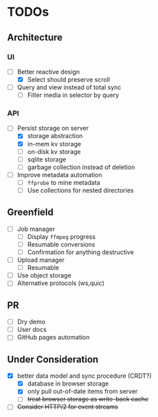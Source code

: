 # TODOs

## Architecture

### UI

- [ ] Better reactive design
    - [x] Select should preserve scroll
- [ ] Query and view instead of total sync
    - [ ] Filter media in selector by query
    
### API

- [ ] Persist storage on server
    - [x] storage abstraction
    - [x] in-mem kv storage
    - [ ] on-disk kv storage
    - [ ] sqlite storage
    - [ ] garbage collection instead of deletion
- [ ] Improve metadata automation
    - [ ] `ffprobe` to mine metadata
    - [ ] Use collections for nested directories

## Greenfield

- [ ] Job manager
    - [ ] Display `ffmpeg` progress
    - [ ] Resumable conversions
    - [ ] Confirmation for anything destructive
- [ ] Upload manager
    - [ ] Resumable
- [ ] Use object storage
- [ ] Alternative protocols (ws,quic)

## PR

- [ ] Dry demo 
- [ ] User docs
- [ ] GitHub pages automation

## Under Consideration

- [x] better data model and sync procedure (CRDT?)
    - [x] database in browser storage
    - [x] only pull out-of-date items from server
    - [ ] ~~treat browser storage as write-back cache~~
- [ ] ~~Consider HTTP/2 for event streams~~
